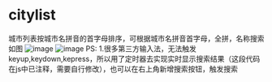 # citylist
城市列表按城市名拼音的首字母排序，可根据城市名拼音首字母，全拼，名称搜索
如图
![image](https://raw.githubusercontent.com/wl036cl/citylist/master/preview_0.jpg)
![image](https://raw.githubusercontent.com/wl036cl/citylist/master/preview_1.jpg)
PS:
1.很多第三方输入法，无法触发keyup,keydown,kepress，所以用了定时器去实现实时显示搜索结果（这段代码在js中已注释，需要自行修改），也可以在右上角新增搜索按钮，触发搜索
